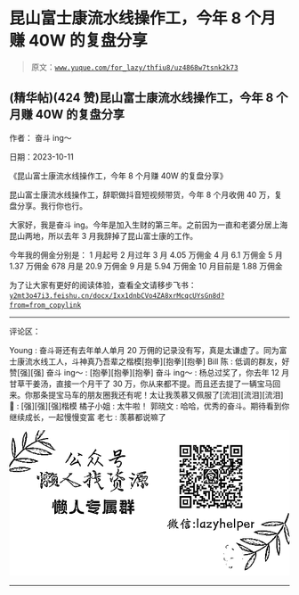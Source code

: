 # 昆山富士康流水线操作工，今年 8 个月赚 40W 的复盘分享

> 原文：[`www.yuque.com/for_lazy/thfiu8/uz4868w7tsnk2k73`](https://www.yuque.com/for_lazy/thfiu8/uz4868w7tsnk2k73)

## (精华帖)(424 赞)昆山富士康流水线操作工，今年 8 个月赚 40W 的复盘分享

作者： 奋斗 ing～

日期：2023-10-11

《昆山富士康流水线操作工，今年 8 个月赚 40W 的复盘分享》

昆山富士康流水线操作工，辞职做抖音短视频带货，今年 8 个月收佣 40 万，复盘分享。我行你也行。

大家好，我是奋斗 ing。今年是加入生财的第三年。之前因为一直和老婆分居上海昆山两地，所以去年 3 月我辞掉了昆山富士康的工作。

今年我的佣金分别是：​
1 月起号​
2 月过年
3 月 4.05 万佣金
4 月 6.1 万佣金
5 月 1.37 万佣金
678 月是 20.9 万佣金
9 月是 5.94 万佣金
10 月目前是 1.88 万佣金

为了让大家有更好的阅读体验，查看全文请移步飞书：
[`y2mt3o47i3.feishu.cn/docx/Ixx1dnbCVo4ZA8xrMcqcUYsGn8d?from=from_copylink`](https://y2mt3o47i3.feishu.cn/docx/Ixx1dnbCVo4ZA8xrMcqcUYsGn8d?from=from_copylink)

* * *

评论区：

Young : 奋斗哥还有去年单人单月 20 万佣的记录没有写，真是太谦虚了。同为富士康流水线工人，斗神真乃吾辈之楷模[抱拳][抱拳][抱拳]
Bill 陈 : 低调的群友，好赞[强][强]
奋斗 ing～ : [抱拳][抱拳][抱拳]
奋斗 ing～ : 杨总过奖了，你去年 12 月甘草干姜汤，直接一个月干了 30 万，你从来都不提。而且还去提了一辆宝马回来。你那条提宝马车的朋友圈我还有呢！太让我羡慕又佩服了[流泪][流泪][流泪]
🍃 : [强][强][强]楷模
橘子小姐 : 太牛啦！
郭晓文 : 哈哈，优秀的奋斗。期待看到你继续成长，一起慢慢变富
老七 : 羡慕都说嘛了

![](img/1c37d505930596d12a88ab23e11aa07a.png)

* * *